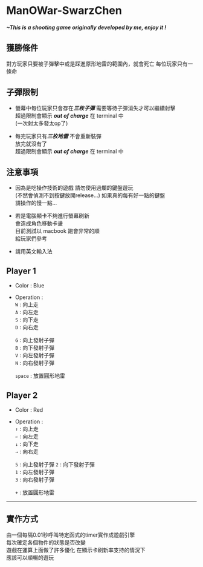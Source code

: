 # ManOWar-SwarzChen
***~This is a shooting game originally developed by me, enjoy it !***

## 獲勝條件
對方玩家只要被子彈擊中或是踩進原形地雷的範圍內，就會死亡
每位玩家只有一條命  

## 子彈限制
* 螢幕中每位玩家只會存在***三枚子彈*** 需要等待子彈消失才可以繼續射擊  
超過限制會顯示 ***out of charge*** 在 terminal 中  
(一次射太多發太op了)  

* 每完玩家只有***三枚地雷*** 不會重新裝彈  
放完就沒有了  
超過限制會顯示 ***out of charge*** 在 terminal 中  

## 注意事項
* 因為是吃操作技術的遊戲 請勿使用過爛的鍵盤遊玩  
(不然會偵測不到按鍵放開release...)
如果真的每有好一點的鍵盤  
請操作的慢一點...

* 若是電腦顯卡不夠進行螢幕刷新  
會造成角色移動卡盪  
目前測試以 macbook 跑會非常的順  
給玩家們參考  

* 請用英文輸入法

## Player 1  
* Color : Blue  
* Operation :  
  `W` : 向上走  
  `A` : 向左走  
  `S` : 向下走  
  `D` : 向右走  
    
  `G` : 向上發射子彈  
  `B` : 向下發射子彈  
  `V` : 向左發射子彈  
  `N` : 向右發射子彈  
    
  `space` : 放置圓形地雷  
  
## Player 2  
* Color : Red  
* Operation :  
  `↑` : 向上走  
  `←` : 向左走    
  `↓` : 向下走    
  `→` : 向右走  
    
  `5` : 向上發射子彈
  `2` : 向下發射子彈  
  `1` : 向左發射子彈  
  `3` : 向右發射子彈  
  
  `+` : 放置圓形地雷
---
## 實作方式
由一個每隔0.01秒呼叫特定函式的timer實作成遊戲引擎  
每次確定各個物件的狀態是否改變  
遊戲在運算上面做了許多優化 在顯示卡刷新率支持的情況下  
應該可以順暢的遊玩  
 

